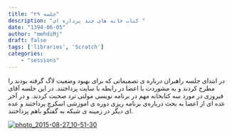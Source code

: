 ```yaml
---
title: "جلسه ۲۹"
description: "کتاب خانه های چند پردازه ای "
date: "1394-06-05"
author: "mehdiMj"
draft: false
tags: ['libraries', 'Scratch']
categories:
    - "sessions"
---
```

در ابتدای جلسه راهبران درباره ی تصمیماتی که برای بهبود وضعیت لاگ گرفته بودند
را مطرح کردند و به مشوردت با اعضا در رابطه با سایت پرداختند. در این جلسه آقای
فیروزی در مورد سه کتابخانه مهم در برنامه نویسی مولتی ترد صحبت کردند. و در آخر
عده ای از اعضا به بحث درباره‌ی برنامه ریزی دوره ی اموزشی اسکرچ پرداختند و عده
ای دیگر در زمینه ی شبکه به گفتگو باهم پرداختند.

[![photo_2015-08-27_10-51-30](../../img/8b27b492-fdbb-11e6-86dd-a088b4d860141488289261.672601.jpg)](img/8b27b492-fdbb-11e6-86dd-a088b4d860141488289261.672601.jpg)
